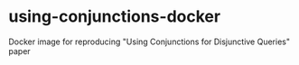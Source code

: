 # using-conjunctions-docker
Docker image for reproducing "Using Conjunctions for Disjunctive Queries" paper
